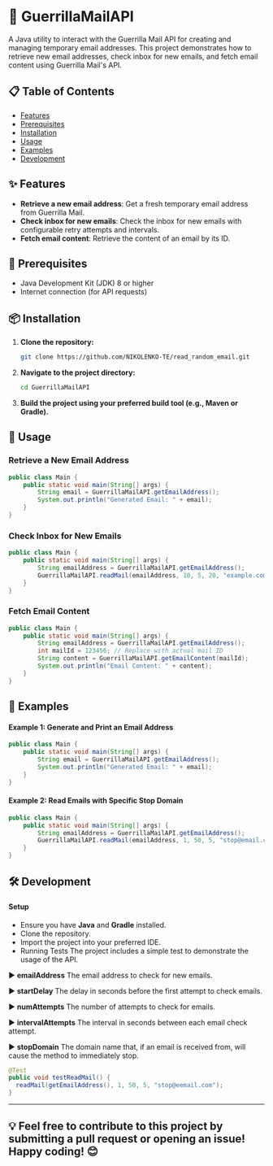 # 📧 GuerrillaMailAPI

A Java utility to interact with the Guerrilla Mail API for creating and managing temporary email addresses. This project demonstrates how to retrieve new email addresses, check inbox for new emails, and fetch email content using Guerrilla Mail's API.

## 📋 Table of Contents

- [Features](https://github.com/NIKOLENKO-TE/read_random_email/?tab=readme-ov-file#-features)
- [Prerequisites](https://github.com/NIKOLENKO-TE/read_random_email/?tab=readme-ov-file#-prerequisites)
- [Installation](https://github.com/NIKOLENKO-TE/read_random_email/?tab=readme-ov-file#-installation)
- [Usage](https://github.com/NIKOLENKO-TE/read_random_email/?tab=readme-ov-file#-usage)
- [Examples](https://github.com/NIKOLENKO-TE/read_random_email/?tab=readme-ov-file#-examples)
- [Development](https://github.com/NIKOLENKO-TE/read_random_email/?tab=readme-ov-file#%EF%B8%8F-development)

## ✨ Features

- **Retrieve a new email address**: Get a fresh temporary email address from Guerrilla Mail.
- **Check inbox for new emails**: Check the inbox for new emails with configurable retry attempts and intervals.
- **Fetch email content**: Retrieve the content of an email by its ID.

## 🔧 Prerequisites

- Java Development Kit (JDK) 8 or higher
- Internet connection (for API requests)

## 📦 Installation

1. **Clone the repository:**

    ```sh
    git clone https://github.com/NIKOLENKO-TE/read_random_email.git
    ```

2. **Navigate to the project directory:**

    ```sh
    cd GuerrillaMailAPI
    ```

3. **Build the project using your preferred build tool (e.g., Maven or Gradle).**

## 🚀 Usage

### Retrieve a New Email Address

```java
public class Main {
    public static void main(String[] args) {
        String email = GuerrillaMailAPI.getEmailAddress();
        System.out.println("Generated Email: " + email);
    }
}
```

### Check Inbox for New Emails
```java
public class Main {
    public static void main(String[] args) {
        String emailAddress = GuerrillaMailAPI.getEmailAddress();
        GuerrillaMailAPI.readMail(emailAddress, 10, 5, 20, "example.com");
    }
}
```

### Fetch Email Content
```java
public class Main {
    public static void main(String[] args) {
        String emailAddress = GuerrillaMailAPI.getEmailAddress();
        int mailId = 123456; // Replace with actual mail ID
        String content = GuerrillaMailAPI.getEmailContent(mailId);
        System.out.println("Email Content: " + content);
    }
}

```
## 📝 Examples
#### Example 1: Generate and Print an Email Address
```java
public class Main {
    public static void main(String[] args) {
        String email = GuerrillaMailAPI.getEmailAddress();
        System.out.println("Generated Email: " + email);
    }
}

```

#### Example 2: Read Emails with Specific Stop Domain
```java
public class Main {
    public static void main(String[] args) {
        String emailAddress = GuerrillaMailAPI.getEmailAddress();
        GuerrillaMailAPI.readMail(emailAddress, 1, 50, 5, "stop@email.com");
    }
}

```

## 🛠️ Development
#### Setup
* Ensure you have **Java** and **Gradle** installed.
* Clone the repository.
* Import the project into your preferred IDE.
* Running Tests
The project includes a simple test to demonstrate the usage of the API.

▶️ **emailAddress**     The email address to check for new emails.

▶️ **startDelay**       The delay in seconds before the first attempt to check emails.

▶️ **numAttempts**      The number of attempts to check for emails.

▶️ **intervalAttempts** The interval in seconds between each email check attempt.

▶️ **stopDomain**       The domain name that, if an email is received from, will cause the method to immediately stop.

```java
@Test
public void testReadMail() {
  readMail(getEmailAddress(), 1, 50, 5, "stop@eemail.com");
}

```
<hr>

## 💡 Feel free to contribute to this project by submitting a pull request or opening an issue! Happy coding! 😊
